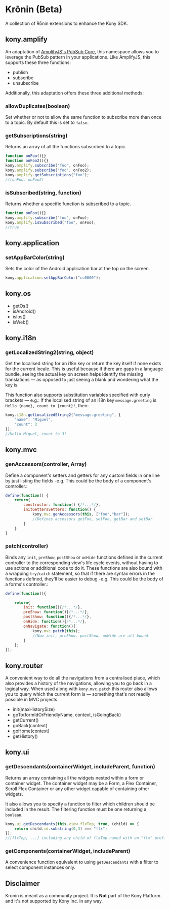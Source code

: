 # Krōnin (Beta)

A collection of Rōnin extensions to enhance the Kony SDK.

## kony.amplify

An adaptation of [AmplifyJS's PubSub Core](http://amplifyjs.com/api/pubsub/), this namespace allows you to leverage the PubSub
pattern in your applications. Like AmplifyJS, this supports these three functions:

* publish
* subscribe
* unsubscribe

Additionally, this adaptation offers these three additional methods:

### allowDuplicates(boolean)

Set whether or not to allow the same function to subscribe more than once to a topic. By default this is set to `false`.

### getSubscriptions(string)

Returns an array of all the functions subscribed to a topic.

```javascript
function onFoo(){}
function onFoo2(){}
kony.amplify.subscribe("foo", onFoo);
kony.amplify.subscribe("foo", onFoo2);
kony.amplify.getSubscriptions("foo");
//[onFoo, onFoo2]
```

### isSubscribed(string, function)

Returns whether a specific function is subscribed to a topic.

```javascript
function onFoo(){}
kony.amplify.subscribe("foo", onFoo);
kony.amplify.isSubscribed("foo", onFoo);
//true
```

## kony.application

### setAppBarColor(string)

Sets the color of the Android application bar at the top on the screen.

```javascript
kony.application.setAppBarColor("cc0000");
```

## kony.os

* getOs()
* isAndroid()
* isIos()
* isWeb()

## kony.i18n

### getLocalizedString2(string, object)

Get the localised string for an i18n key or return the key itself if none exists for the current locale. This is useful because if there are gaps in a language bundle, seeing the actual key on screen helps identify the missing translations — as opposed to just seeing a blank and wondering what the key is.

This function also supports substitution variables specified with curly brackets — e.g.:
If the localised string of an i18n key `message.greeting` is `Hello {name}, count to {count}!`, then:

```javascript
kony.i18n.getLocalizedString2("message.greeting", {
	"name": "Miguel",
	"count": 3
});
//Hello Miguel, count to 3!
```

## kony.mvc

### genAccessors(controller, Array)

Define a component's setters and getters for any custom fields in one line by just listing the fields -e.g. This could be the body of a component's controller.:

```javascript
define(function() {
	return{
		constructor: function() {/*...*/},
		initGettersSetters: function() {
			kony.mvc.genAccessors(this, ["foo","bar"]);
			//Defines accessors getFoo, setFoo, getBar and setBar
		}
	}
}
```

### patch(controller)

Binds any `init`, `preShow`, `postShow` or `onHide` functions defined in the current controller to the corresponding view's life cycle events, without having to use actions or additional code to do it.
These functions are also bound with a wrapping `try/catch` statement, so that if there are syntax errors in the functions defined, they'll be easier to debug -e.g. This could be the body of a forms's controller.:

```javascript
define(function(){

	return{
		init: function(){/*...*/},
		preShow: function(){/*...*/},
		postShow: function(){/*...*/},
		onHide: function(){/*...*/},
		onNavigate: function(){
			kony.mvc.patch(this);
			//Now init, preShow, postShow, onHide are all bound.
		}
	};
});
```

## kony.router

A convenient way to do all the navigations from a centralised place, which also provides
a history of the navigations, allowing you to go back in a logical way.
When used along with `kony.mvc.patch` this router also allows you to query which the current form is — something that's not readily possible in MVC projects.

* init(maxHistorySize)
* goTo(formIdOrFriendlyName, context, isGoingBack)
* getCurrent()
* goBack(context)
* goHome(context)
* getHistory()

## kony.ui

### getDescendants(containerWidget, includeParent, function)

Returns an array containing all the widgets nested within a form or container widget. The container widget may be a Form, a Flex Container, Scroll Flex Container or any other widget capable of containing other widgets.

It also allows you to specify a function to filter which children should be included in the result. The filtering function must be one returning a `boolean`.

```javascript
kony.ui.getDescendants(this.view.flxTop, true, (child) => {
	return child.id.substring(0,3) === "flx";
});
//[flxTop, ...] including any child of flxTop named with an "flx" prefix.
```

### getComponents(containerWidget, includeParent)

A convenience function equivalent to using `getDescendants` with a filter to select component instances only.

## Disclaimer

Krōnin is meant as a community project. It is **Not** part of the Kony Platform
and it's not supported by Kony Inc. in any way.
